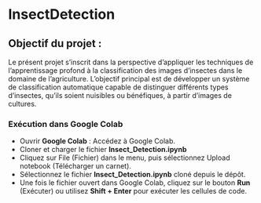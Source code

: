 # InsectDetection

## Objectif du projet :
Le présent projet s’inscrit dans la perspective d’appliquer les techniques de l’apprentissage profond
à la classification des images d’insectes dans le domaine de l’agriculture. L’objectif principal
est de développer un système de classification automatique capable de distinguer différents types
d’insectes, qu’ils soient nuisibles ou bénéfiques, à partir d’images de cultures.

### Exécution dans Google Colab

- Ouvrir **Google Colab** : Accédez à Google Colab.
- Cloner et charger le fichier **Insect_Detection.ipynb**
- Cliquez sur File (Fichier) dans le menu, puis sélectionnez Upload notebook (Télécharger un carnet).
- Sélectionnez le fichier  **Insect_Detection.ipynb** cloné depuis le dépôt.
- Une fois le fichier ouvert dans Google Colab, cliquez sur le bouton **Run** (Exécuter) ou utilisez **Shift + Enter** pour exécuter les cellules de code.

